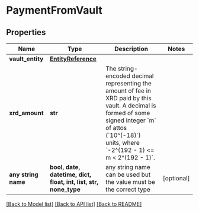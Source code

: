 # PaymentFromVault


## Properties
Name | Type | Description | Notes
------------ | ------------- | ------------- | -------------
**vault_entity** | [**EntityReference**](EntityReference.md) |  | 
**xrd_amount** | **str** | The string-encoded decimal representing the amount of fee in XRD paid by this vault. A decimal is formed of some signed integer &#x60;m&#x60; of attos (&#x60;10^(-18)&#x60;) units, where &#x60;-2^(192 - 1) &lt;&#x3D; m &lt; 2^(192 - 1)&#x60;.  | 
**any string name** | **bool, date, datetime, dict, float, int, list, str, none_type** | any string name can be used but the value must be the correct type | [optional]

[[Back to Model list]](../README.md#documentation-for-models) [[Back to API list]](../README.md#documentation-for-api-endpoints) [[Back to README]](../README.md)


